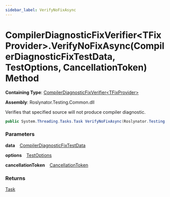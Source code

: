 ```yaml
---
sidebar_label: VerifyNoFixAsync
---
```


# CompilerDiagnosticFixVerifier&lt;TFixProvider&gt;\.VerifyNoFixAsync\(CompilerDiagnosticFixTestData, TestOptions, CancellationToken\) Method

**Containing Type**: [CompilerDiagnosticFixVerifier&lt;TFixProvider&gt;](../index.md)

**Assembly**: Roslynator\.Testing\.Common\.dll

  
Verifies that specified source will not produce compiler diagnostic\.

```csharp
public System.Threading.Tasks.Task VerifyNoFixAsync(Roslynator.Testing.CompilerDiagnosticFixTestData data, Roslynator.Testing.TestOptions options = null, System.Threading.CancellationToken cancellationToken = default)
```

### Parameters

**data** &ensp; [CompilerDiagnosticFixTestData](../../CompilerDiagnosticFixTestData/index.md)

**options** &ensp; [TestOptions](../../TestOptions/index.md)

**cancellationToken** &ensp; [CancellationToken](https://docs.microsoft.com/en-us/dotnet/api/system.threading.cancellationtoken)

### Returns

[Task](https://docs.microsoft.com/en-us/dotnet/api/system.threading.tasks.task)

